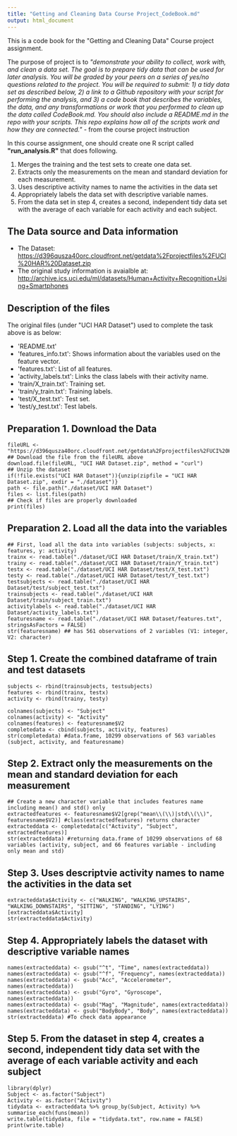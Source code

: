 ```yaml
---
title: "Getting and Cleaning Data Course Project_CodeBook.md"
output: html_document
---
```


This is a code book for the "Getting and Cleaning Data" Course project assignment.  

The purpose of project is to *"demonstrate your ability to collect, work with, and clean a data set. The goal is to prepare tidy data that can be used for later analysis. You will be graded by your peers on a series of yes/no questions related to the project. You will be required to submit: 1) a tidy data set as described below, 2) a link to a Github repository with your script for performing the analysis, and 3) a code book that describes the variables, the data, and any transformations or work that you performed to clean up the data called CodeBook.md. You should also include a README.md in the repo with your scripts. This repo explains how all of the scripts work and how they are connected."* - from the course project instruction 

In this course assignment, one should create one R script called **"run_analysis.R"** that does following.  

1. Merges the training and the test sets to create one data set.  
2. Extracts only the measurements on the mean and standard deviation for each measurement.  
3. Uses descriptive activity names to name the activities in the data set  
4. Appropriately labels the data set with descriptive variable names.  
5. From the data set in step 4, creates a second, independent tidy data set with the average of each variable for each activity and each subject.  

## The Data source and Data information
- The Dataset: 
https://d396qusza40orc.cloudfront.net/getdata%2Fprojectfiles%2FUCI%20HAR%20Dataset.zip  
- The original study information is avaialble at:
http://archive.ics.uci.edu/ml/datasets/Human+Activity+Recognition+Using+Smartphones  

## Description of the files
The original files (under "UCI HAR Dataset") used to complete the task above is as below:

- 'README.txt'  
- 'features_info.txt': Shows information about the variables used on the feature vector.  
- 'features.txt': List of all features.  
- 'activity_labels.txt': Links the class labels with their activity name.  
- 'train/X_train.txt': Training set.  
- 'train/y_train.txt': Training labels.  
- 'test/X_test.txt': Test set.  
- 'test/y_test.txt': Test labels.  

## Preparation 1. Download the Data 
```{r}
fileURL <- "https://d396qusza40orc.cloudfront.net/getdata%2Fprojectfiles%2FUCI%20HAR%20Dataset.zip"
## Download the file from the fileURL above 
download.file(fileURL, "UCI HAR Dataset.zip", method = "curl")
## Unzip the dataset 
if(!file.exists("UCI HAR Dataset")){unzip(zipfile = "UCI HAR Dataset.zip", exdir = "./dataset")}
path <- file.path("./dataset/UCI HAR Dataset")
files <- list.files(path)
## Check if files are properly downloaded 
print(files)
```

## Preparation 2. Load all the data into the variables  
```{r}
## First, load all the data into variables (subjects: subjects, x: features, y: activity)
trainx <- read.table("./dataset/UCI HAR Dataset/train/X_train.txt")
trainy <- read.table("./dataset/UCI HAR Dataset/train/Y_train.txt")
testx <- read.table("./dataset/UCI HAR Dataset/test/X_test.txt")
testy <- read.table("./dataset/UCI HAR Dataset/test/Y_test.txt")
testsubjects <- read.table("./dataset/UCI HAR Dataset/test/subject_test.txt")
trainsubjects <- read.table("./dataset/UCI HAR Dataset/train/subject_train.txt")
activitylabels <- read.table("./dataset/UCI HAR Dataset/activity_labels.txt")
featuresname <- read.table("./dataset/UCI HAR Dataset/features.txt", stringsAsFactors = FALSE)
str(featuresname) ## has 561 observations of 2 variables (V1: integer, V2: character)
```

## Step 1. Create the combined dataframe of train and test datasets
```{r}
subjects <- rbind(trainsubjects, testsubjects)
features <- rbind(trainx, testx)
activity <- rbind(trainy, testy)

colnames(subjects) <- "Subject"
colnames(activity) <- "Activity"
colnames(features) <- featuresname$V2
completedata <- cbind(subjects, activity, features)
str(completedata) #data.frame, 10299 observations of 563 variables (subject, activity, and featuresname)
```

## Step 2. Extract only the measurements on the mean and standard deviation for each measurement 
```{r}
## Create a new character variable that includes features name including mean() and std() only 
extractedfeatures <- featuresname$V2[grep("mean\\(\\)|std\\(\\)", featuresname$V2)] #class(extractedfeatures) returns character
extracteddata <- completedata[c("Activity", "Subject", extractedfeatures)]
str(extracteddata) #returning data.frame of 10299 observations of 68 variables (activity, subject, and 66 features variable - including only mean and std)
```

## Step 3. Uses descriptvie activity names to name the activities in the data set 
```{r}
extracteddata$Activity <- c("WALKING", "WALKING_UPSTAIRS", "WALKING_DOWNSTAIRS", "SITTING", "STANDING", "LYING")[extracteddata$Activity]
str(extracteddata$Activity)
```

## Step 4. Appropriately labels the dataset with descriptive variable names
```{r}
names(extracteddata) <- gsub("^t", "Time", names(extracteddata))
names(extracteddata) <- gsub("^f", "Frequency", names(extracteddata))
names(extracteddata) <- gsub("Acc", "Accelerometer", names(extracteddata))
names(extracteddata) <- gsub("Gyro", "Gyroscope", names(extracteddata))
names(extracteddata) <- gsub("Mag", "Magnitude", names(extracteddata))
names(extracteddata) <- gsub("BodyBody", "Body", names(extracteddata))
str(extracteddata) #To check data appearance
```

## Step 5. From the dataset in step 4, creates a second, independent tidy data set with the average of each variable activity and each subject
```{r}
library(dplyr)
Subject <- as.factor("Subject")
Activity <- as.factor("Activity")
tidydata <- extracteddata %>% group_by(Subject, Activity) %>% summarise_each(funs(mean))
write.table(tidydata, file = "tidydata.txt", row.name = FALSE)
print(write.table)
```